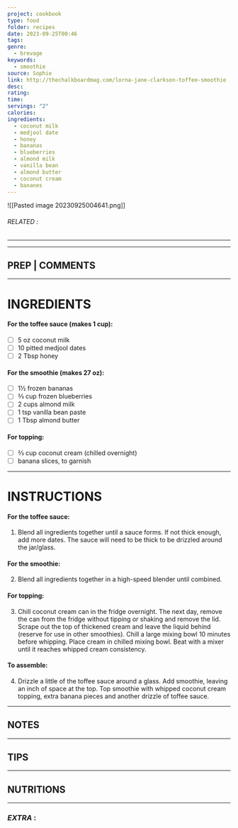 ```yaml
---
project: cookbook
type: food
folder: recipes
date: 2023-09-25T00:46
tags: 
genre:
  - brevage
keywords:
  - smoothie
source: Sophie
link: http://thechalkboardmag.com/lorna-jane-clarkson-toffee-smoothie
desc: 
rating: 
time: 
servings: "2"
calories: 
ingredients:
  - coconut milk
  - medjool date
  - honey
  - bananas
  - blueberries
  - almond milk
  - vanilla bean
  - almond butter
  - coconut cream
  - bananes
---
```


![[Pasted image 20230925004641.png]]
###### *RELATED* : 
---


---
## PREP | COMMENTS



---
# INGREDIENTS

#### **For the toffee sauce** (makes 1 cup):

- [ ] 5 oz coconut milk
- [ ] 10 pitted medjool dates
- [ ] 2 Tbsp honey

#### **For the smoothie** (makes 27 oz):

- [ ] 1½ frozen bananas
- [ ] ⅔ cup frozen blueberries
- [ ] 2 cups almond milk
- [ ] 1 tsp vanilla bean paste
- [ ] 1 Tbsp almond butter

#### For topping:

- [ ] ⅔ cup coconut cream (chilled overnight)
- [ ] banana slices, to garnish

---
# INSTRUCTIONS

#### For the toffee sauce:

1. Blend all ingredients together until a sauce forms. If not thick enough, add more dates. The sauce will need to be thick to be drizzled around the jar/glass.

#### For the smoothie:

2. Blend all ingredients together in a high-speed blender until combined.

#### For topping:

3. Chill coconut cream can in the fridge overnight. The next day, remove the can from the fridge without tipping or shaking and remove the lid. Scrape out the top of thickened cream and leave the liquid behind (reserve for use in other smoothies). Chill a large mixing bowl 10 minutes before whipping. Place cream in chilled mixing bowl. Beat with a mixer until it reaches whipped cream consistency.

#### To assemble:

4. Drizzle a little of the toffee sauce around a glass. Add smoothie, leaving an inch of space at the top. Top smoothie with whipped coconut cream topping, extra banana pieces and another drizzle of toffee sauce.

---
## NOTES



---
## TIPS



---
## NUTRITIONS



---
### *EXTRA* :



